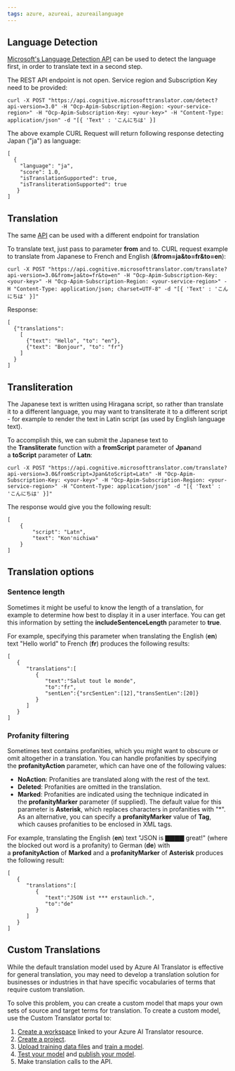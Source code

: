 ```yaml
---
tags: azure, azureai, azureailanguage
---
```


## Language Detection

[Microsoft's Language Detection API](microsofttranslator) can be used to detect the language first, in order to translate text in a second step.

The REST API endpoint is not open. Service region and Subscription Key need to be provided:

```
curl -X POST "https://api.cognitive.microsofttranslator.com/detect?api-version=3.0" -H "Ocp-Apim-Subscription-Region: <your-service-region>" -H "Ocp-Apim-Subscription-Key: <your-key>" -H "Content-Type: application/json" -d "[{ 'Text' : 'こんにちは' }]
```

The above example CURL Request will return following response detecting Japan ("ja") as language:

```
[
  {
    "language": "ja",
    "score": 1.0,
    "isTranslationSupported": true,
    "isTransliterationSupported": true
   }
]
```

## Translation

The same [API](version) can be used with a different endpoint for translation

To translate text, just pass to parameter **from** and to. CURL request example to translate from Japanese to French and English (**&from=ja&to=fr&to=en**):

```
curl -X POST "https://api.cognitive.microsofttranslator.com/translate?api-version=3.0&from=ja&to=fr&to=en" -H "Ocp-Apim-Subscription-Key: <your-key>" -H "Ocp-Apim-Subscription-Region: <your-service-region>" -H "Content-Type: application/json; charset=UTF-8" -d "[{ 'Text' : 'こんにちは' }]"
```

Response:

```
[
  {"translations":
    [
      {"text": "Hello", "to": "en"},
      {"text": "Bonjour", "to": "fr"}
    ]
  }
]
```

## Transliteration

The Japanese text is written using Hiragana script, so rather than translate it to a different language, you may want to transliterate it to a different script - for example to render the text in Latin script (as used by English language text).

To accomplish this, we can submit the Japanese text to the **Transliterate** function with a **fromScript** parameter of **Jpan**and a **toScript** parameter of **Latn**:

```
curl -X POST "https://api.cognitive.microsofttranslator.com/translate?api-version=3.0&fromScript=Jpan&toScript=Latn" -H "Ocp-Apim-Subscription-Key: <your-key>" -H "Ocp-Apim-Subscription-Region: <your-service-region>" -H "Content-Type: application/json" -d "[{ 'Text' : 'こんにちは' }]"
```

The response would give you the following result:

```
[
    {
        "script": "Latn",
        "text": "Kon'nichiwa"
    }
]
```

## Translation options

### Sentence length

Sometimes it might be useful to know the length of a translation, for example to determine how best to display it in a user interface. You can get this information by setting the **includeSentenceLength** parameter to **true**.

For example, specifying this parameter when translating the English (**en**) text "Hello world" to French (**fr**) produces the following results:

```
[
   {
      "translations":[
         {
            "text":"Salut tout le monde",
            "to":"fr",
            "sentLen":{"srcSentLen":[12],"transSentLen":[20]}
         }
      ]
   }
]
```

### Profanity filtering

Sometimes text contains profanities, which you might want to obscure or omit altogether in a translation. You can handle profanities by specifying the **profanityAction** parameter, which can have one of the following values:

-   **NoAction**: Profanities are translated along with the rest of the text.
-   **Deleted**: Profanities are omitted in the translation.
-   **Marked**: Profanities are indicated using the technique indicated in the **profanityMarker** parameter (if supplied). The default value for this parameter is **Asterisk**, which replaces characters in profanities with "\*". As an alternative, you can specify a **profanityMarker** value of **Tag**, which causes profanities to be enclosed in XML tags.

For example, translating the English (**en**) text "JSON is ▇▇▇▇ great!" (where the blocked out word is a profanity) to German (**de**) with a **profanityAction** of **Marked** and a **profanityMarker** of **Asterisk** produces the following result:

```
[
   {
      "translations":[
         {
            "text":"JSON ist *** erstaunlich.",
            "to":"de"
         }
      ]
   }
]
```

## Custom Translations

While the default translation model used by Azure AI Translator is effective for general translation, you may need to develop a translation solution for businesses or industries in that have specific vocabularies of terms that require custom translation.

To solve this problem, you can create a custom model that maps your own sets of source and target terms for translation. To create a custom model, use the Custom Translator portal to:

1. [Create a workspace](https://learn.microsoft.com/en-us/azure/ai-services/translator/custom-translator/quickstart) linked to your Azure AI Translator resource.
2. [Create a project](https://learn.microsoft.com/en-us/azure/ai-services/translator/custom-translator/quickstart).
3. [Upload training data files](https://learn.microsoft.com/en-us/azure/ai-services/translator/custom-translator/quickstart) and [train a model](https://learn.microsoft.com/en-us/azure/ai-services/translator/custom-translator/quickstart).
4. [Test your model](https://learn.microsoft.com/en-us/azure/ai-services/translator/custom-translator/quickstart) and [publish your model](https://learn.microsoft.com/en-us/azure/ai-services/translator/custom-translator/quickstart).
5. Make translation calls to the API.
